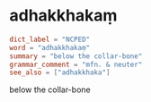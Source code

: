 # adhakkhakaṃ

``` toml
dict_label = "NCPED"
word = "adhakkhakaṃ"
summary = "below the collar-bone"
grammar_comment = "mfn. & neuter"
see_also = ["adhakkhaka"]
```

below the collar\-bone

